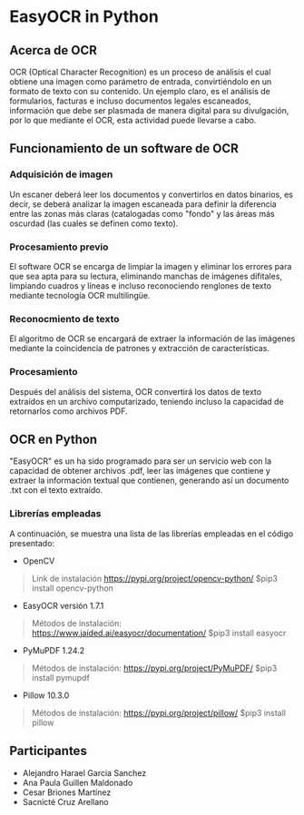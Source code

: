 # EasyOCR in Python

## Acerca de OCR

OCR (Optical Character Recognition) es un proceso de análisis el cual obtiene una imagen como parámetro de entrada, convirtiéndolo en un formato de texto con su contenido.
Un ejemplo claro, es  el análisis de formularios, facturas e incluso documentos legales escaneados, información que debe ser plasmada de manera digital para su divulgación, por lo que mediante el OCR, esta actividad puede llevarse a cabo.

## Funcionamiento de un software de OCR

### Adquisición de imagen
Un escaner deberá leer los documentos y convertirlos en datos binarios, es decir, se deberá analizar la imagen escaneada para definir la diferencia entre las zonas más claras (catalogadas como "fondo" y las áreas más oscurdad (las cuales se definen como texto).

### Procesamiento previo

El software OCR se encarga de limpiar la imagen y eliminar los errores para que sea apta para su lectura, eliminando manchas de imágenes difitales, limpiando cuadros y líneas e incluso reconociendo renglones de texto mediante tecnología OCR multilingüe.

### Reconocmiento de texto

El algoritmo de OCR se encargará de extraer la información de las imágenes mediante la coincidencia de patrones y extracción de características.

### Procesamiento

Después del análisis del sistema, OCR convertirá los datos de texto extraídos en un archivo computarizado, teniendo incluso la capacidad de retornarlos como archivos PDF.

## OCR en Python

"EasyOCR" es un ha sido programado para ser un servicio web con la capacidad de obtener archivos .pdf, leer las imágenes que contiene y extraer la información textual que contienen, generando así un documento .txt con el texto extraído.

### Librerías empleadas

A continuación, se muestra una lista de las librerías empleadas en el código presentado:

- OpenCV 
> Link de instalación https://pypi.org/project/opencv-python/
> $pip3 install opencv-python

- EasyOCR versión 1.7.1
> Métodos de instalación:
> https://www.jaided.ai/easyocr/documentation/
> $pip3 install easyocr
- PyMuPDF 1.24.2
> Métodos de instalación:
> https://pypi.org/project/PyMuPDF/
> $pip3 install pymupdf
- Pillow 10.3.0
> Métodos de instalación:
> https://pypi.org/project/pillow/
> $pip3 install pillow

## Participantes

- Alejandro Harael Garcia Sanchez
- Ana Paula Guillen Maldonado
- Cesar Briones Martínez
- Sacnicté Cruz Arellano
